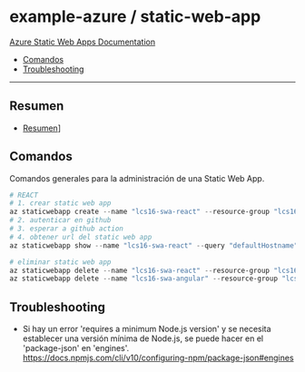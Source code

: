 # example-azure / static-web-app

[Azure Static Web Apps Documentation](https://learn.microsoft.com/en-us/azure/static-web-apps)

- [Comandos](#comandos)
- [Troubleshooting](#troubleshooting)

---

## Resumen

- [Resumen](https://learn.microsoft.com/en-us/azure/static-web-apps/overview)]

## Comandos

Comandos generales para la administración de una Static Web App.

```powershell
# REACT
# 1. crear static web app
az staticwebapp create --name "lcs16-swa-react" --resource-group "lcs16-rg" --location "eastus" --sku "Free" --source "https://github.com/luiscasalas16/test-azure-static-web-app-react" --branch main --app-location "/" --output-location "dist" --login-with-github
# 2. autenticar en github
# 3. esperar a github action
# 4. obtener url del static web app
az staticwebapp show --name "lcs16-swa-react" --query "defaultHostname"
```

```powershell
# eliminar static web app
az staticwebapp delete --name "lcs16-swa-react" --resource-group "lcs16-rg"
az staticwebapp delete --name "lcs16-swa-angular" --resource-group "lcs16-rg"
```

## Troubleshooting

- Si hay un error 'requires a minimum Node.js version' y se necesita establecer una versión mínima de Node.js, se puede hacer en el 'package-json' en 'engines'. <https://docs.npmjs.com/cli/v10/configuring-npm/package-json#engines>
